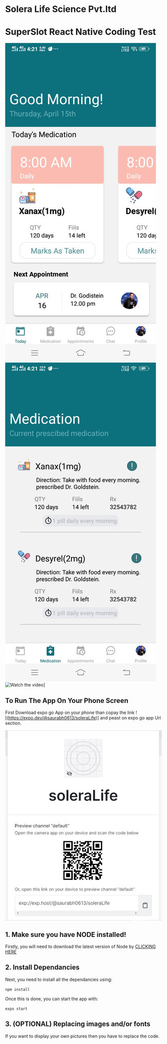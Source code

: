 # Solera Life Science Pvt.ltd
# SuperSlot React Native Coding Test

![SuperSlot React Nataive Solera](image1.jpg?raw=true "SuperSlot React Nataive SoleraLife ")</br>
![](image2.jpg?raw=true "SuperSlot React JS  Myntra Clone")</br>
![Watch the video](video.gif?raw=true)]

## To Run The App On Your Phone Screen

First Download expo go App on your phone than copay the link ![(https://expo.dev/@saurabh0613/soleraLife)] and peast
on expo go app Url section.

![SuperSlot React Nataive Solera](image3.png?raw=true "Scan The OR code on expo go App") 

## 1. Make sure you have NODE installed!

Firstly, you will need to download the latest version of Node by <a href="https://nodejs.org/en/download/">CLICKING HERE</a>

## 2. Install Dependancies

Next, you need to install all the dependancies using:

```npm install```

Once this is done, you can start the app with:

```expo start```

## 3. (OPTIONAL) Replacing images and/or fonts

If you want to display your own pictures then you have to replace the code.



